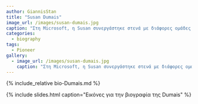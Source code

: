 ```yaml
---
author: GiannisStan
title: "Susan Dumais"
image_url: /images/susan-dumais.jpg
caption: "Στη Microsoft, η Susan συνεργάστηκε στενά με διάφορες ομάδες προϊόντων για να βελτιώσει τα συστήματα αναζήτησης και τις εμπειρίες που χρησιμοποιούν εκατομμύρια άνθρωποι κάθε μέρα, από την αναζήτηση επιφάνειας εργασίας στα Windows έως την εξατομίκευση στην αναζήτηση ιστού."
categories:
  - biography
tags:
  - Pioneer
gallery:
  - image_url: /images/susan-dumais.jpg
    caption: "Στη Microsoft, η Susan συνεργάστηκε στενά με διάφορες ομάδες προϊόντων για να βελτιώσει τα συστήματα αναζήτησης και τις εμπειρίες που χρησιμοποιούν εκατομμύρια άνθρωποι κάθε μέρα, από την αναζήτηση επιφάνειας εργασίας στα Windows έως την εξατομίκευση στην αναζήτηση ιστού."
---
```


{% include_relative bio-Dumais.md %}

{% include slides.html caption="Εικόνες για την βιογραφία της Dumais" %}
